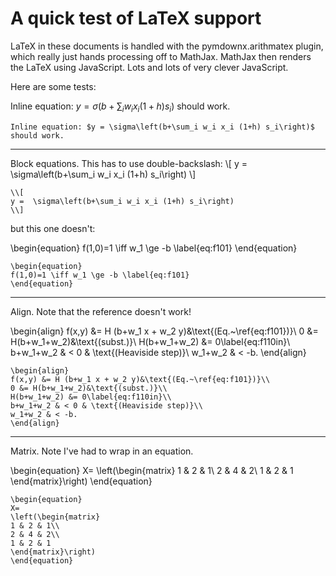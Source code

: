 # A quick test of LaTeX support
LaTeX in these documents is handled with the pymdownx.arithmatex plugin, which really just hands
processing off to MathJax. MathJax then renders the LaTeX using JavaScript. Lots and lots of 
very clever JavaScript.

Here are some tests:


Inline equation: $y = \sigma\left(b+\sum_i w_i x_i (1+h) s_i\right)$ should work.

```
Inline equation: $y = \sigma\left(b+\sum_i w_i x_i (1+h) s_i\right)$ should work.
```

---


Block equations. This has to use double-backslash:
\\[
y =  \sigma\left(b+\sum_i w_i x_i (1+h) s_i\right)
\\]
```
\\[
y =  \sigma\left(b+\sum_i w_i x_i (1+h) s_i\right)
\\]
```

but this one doesn't:

\begin{equation}
f(1,0)=1 \iff w_1 \ge -b \label{eq:f101}
\end{equation}
```
\begin{equation}
f(1,0)=1 \iff w_1 \ge -b \label{eq:f101}
\end{equation}
```

---
Align. Note that the reference doesn't work!

\begin{align}
f(x,y) &= H (b+w_1 x + w_2 y)&\text{(Eq.~\ref{eq:f101})}\\
0 &= H(b+w_1+w_2)&\text{(subst.)}\\
H(b+w_1+w_2) &= 0\label{eq:f110in}\\
b+w_1+w_2 & < 0 & \text{(Heaviside step)}\\
w_1+w_2 & < -b.
\end{align}
```
\begin{align}
f(x,y) &= H (b+w_1 x + w_2 y)&\text{(Eq.~\ref{eq:f101})}\\
0 &= H(b+w_1+w_2)&\text{(subst.)}\\
H(b+w_1+w_2) &= 0\label{eq:f110in}\\
b+w_1+w_2 & < 0 & \text{(Heaviside step)}\\
w_1+w_2 & < -b.
\end{align}
```

---

Matrix. Note I've had to wrap in an equation.

\begin{equation}
X=
\left(\begin{matrix}
1 & 2 & 1\\
2 & 4 & 2\\
1 & 2 & 1
\end{matrix}\right)
\end{equation}
```
\begin{equation}
X=
\left(\begin{matrix}
1 & 2 & 1\\
2 & 4 & 2\\
1 & 2 & 1
\end{matrix}\right)
\end{equation}

```
